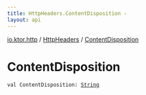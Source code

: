 ```yaml
---
title: HttpHeaders.ContentDisposition - 
layout: api
---
```


<div class='api-docs-breadcrumbs'><a href="../index.html">io.ktor.http</a> / <a href="index.html">HttpHeaders</a> / <a href="./-content-disposition.html">ContentDisposition</a></div>

# ContentDisposition

<div class="signature"><code><span class="keyword">val </span><span class="identifier">ContentDisposition</span><span class="symbol">: </span><a href="https://kotlinlang.org/api/latest/jvm/stdlib/kotlin/-string/index.html"><span class="identifier">String</span></a></code></div>
